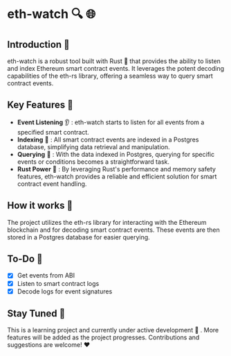 # eth-watch :mag: :globe_with_meridians:

## Introduction :book:

eth-watch is a robust tool built with Rust :crab: that provides the ability to listen and index Ethereum smart contract events. It leverages the potent decoding capabilities of the eth-rs library, offering a seamless way to query smart contract events.

## Key Features :key:

- **Event Listening** :ear: : eth-watch starts to listen for all events from a specified smart contract.
- **Indexing** :file_folder: : All smart contract events are indexed in a Postgres database, simplifying data retrieval and manipulation.
- **Querying** :mag_right: : With the data indexed in Postgres, querying for specific events or conditions becomes a straightforward task.
- **Rust Power** :muscle: : By leveraging Rust's performance and memory safety features, eth-watch provides a reliable and efficient solution for smart contract event handling.

## How it works :wrench:

The project utilizes the eth-rs library for interacting with the Ethereum blockchain and for decoding smart contract events. These events are then stored in a Postgres database for easier querying.

## To-Do :pencil:

- [x] Get events from ABI
- [x] Listen to smart contract logs
- [x] Decode logs for event signatures

## Stay Tuned :satellite:

This is a learning project and currently under active development :construction_worker: . More features will be added as the project progresses. Contributions and suggestions are welcome! :heart:
